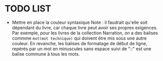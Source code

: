 # TODO LIST

* Mettre en place la couleur syntaxique
  Note : il faudrait qu'elle soit dépendant du livre, car chaque livre peut avoir ses propres exigences. Par exemple, pour les livres de la collection Narration, on a des balises commme `mot(mot technique)` qui doivent être mis sous une autre couleur.
  En revanche, les balises de formatage de début de ligne, repérés par un mot en minuscules sans espace suivi de "::" est une balise commune à tous les mots.

